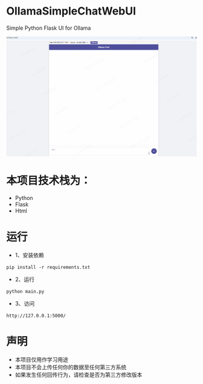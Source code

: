# OllamaSimpleChatWebUI
Simple Python Flask UI for Ollama

![自定义标题](show.gif)


# 本项目技术栈为： 
- Python
- Flask
- Html

# 运行
- 1、安装依赖
```
pip install -r requirements.txt
```
- 2、运行
```
python main.py
```
- 3、访问
```
http://127.0.0.1:5000/
```



# 声明
- 本项目仅用作学习用途
- 本项目不会上传任何你的数据至任何第三方系统
- 如果发生任何回传行为，请检查是否为第三方修改版本
